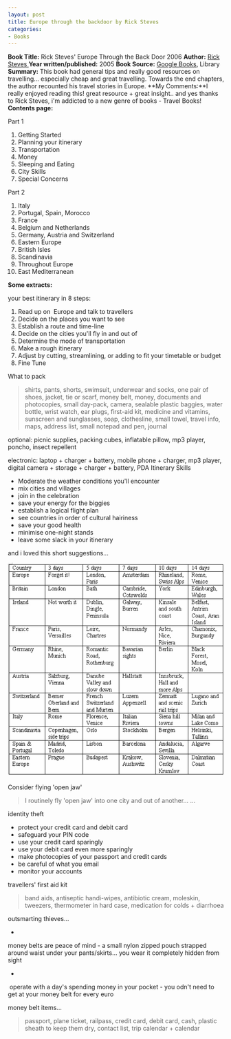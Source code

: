 ```yaml
---
layout: post
title: Europe through the backdoor by Rick Steves
categories:
- Books
---
```


**Book Title:** Rick Steves' Europe Through the Back Door 2006
 **Author:** [Rick Steves
 ](http://www.ricksteves.com/)**Year written/published:** 2005
 **Book Source:** [Google Books](http://books.google.com/books?id=asMEGwAACAAJ&dq=europe+through+the+back+door+2006), Library
 **Summary:** This book had general tips and really good resources on travelling... especially cheap and great travelling. Towards the end chapters, the author recounted his travel stories in Europe.
 **My Comments:**I really enjoyed reading this! great resource + great insight.. and yes thanks to Rick Steves, i'm addicted to a new genre of books - Travel Books!
 **Contents page:**

 Part 1
1. Getting Started
2. Planning your itinerary
3. Transportation
4. Money
5. Sleeping and Eating
6. City Skills
7. Special Concerns

Part 2
1. Italy
2. Portugal, Spain, Morocco
3. France
4. Belgium and Netherlands
5. Germany, Austria and Switzerland
6. Eastern Europe
7. British Isles
8. Scandinavia
9. Throughout Europe
10. East Mediterranean

**Some extracts:**

 your best itinerary in 8 steps:
1. Read up on  Europe and talk to travellers
2. Decide on the places you want to see
3. Establish a route and time-line
4. Decide on the cities you'll fly in and out of
5. Determine the mode of transportation
6. Make a rough itinerary
7. Adjust by cutting, streamlining, or adding to fit your timetable or budget
8. Fine Tune

What to pack
 > shirts, pants, shorts, swimsuit, underwear and socks, one pair of shoes, jacket, tie or scarf, money belt, money, documents and photocopies, small day-pack, camera, sealable plastic baggies, water bottle, wrist watch, ear plugs, first-aid kit, medicine and vitamins, sunscreen and sunglasses, soap, clothesline, small towel, travel info, maps, address list, small notepad and pen, journal

 optional: picnic supplies, packing cubes, inflatable pillow, mp3 player, poncho, insect repellent

 electronic: laptop + charger + battery, mobile phone + charger, mp3 player, digital camera + storage + charger + battery, PDA
Itinerary Skills
- Moderate the weather conditions you'll encounter
- mix cities and villages
- join in the celebration
- save your energy for the biggies
- establish a logical flight plan
- see countries in order of cultural hairiness
- save your good health
- minimise one-night stands
- leave some slack in your itinerary

and i loved this short suggestions...

![europe_84758943759834.jpg](/img/europe_84758943759834.jpg)

Consider flying 'open jaw'

>

> I routinely fly 'open jaw' into one city and out of another... ...

identity theft

- protect your credit card and debit card
- safeguard your PIN code
- use your credit card sparingly
- use your debit card even more sparingly
- make photocopies of your passport and credit cards
- be careful of what you email
- monitor your accounts

travellers' first aid kit

>

> band aids, antiseptic handi-wipes, antibiotic cream, moleskin, tweezers, thermometer in hard case, medication for colds + diarrhoea

outsmarting thieves...

-

money belts are peace of mind - a small nylon zipped pouch strapped around waist under your pants/skirts... you wear it completely hidden from sight

-

 operate with a day's spending money in your pocket - you odn't need to get at your money belt for every euro

money belt items...

>

> passport, plane ticket, railpass, credit card, debit card, cash, plastic sheath to keep them dry, contact list, trip calendar + calendar

